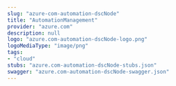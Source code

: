 ```yaml
---
slug: "azure-com-automation-dscNode"
title: "AutomationManagement"
provider: "azure.com"
description: null
logo: "azure.com-automation-dscNode-logo.png"
logoMediaType: "image/png"
tags:
- "cloud"
stubs: "azure.com-automation-dscNode-stubs.json"
swagger: "azure.com-automation-dscNode-swagger.json"
---
```

